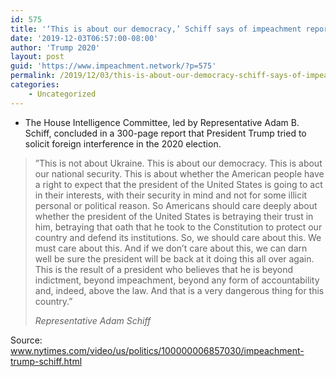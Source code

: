 ```yaml
---
id: 575
title: '‘This is about our democracy,’ Schiff says of impeachment report'
date: '2019-12-03T06:57:00-08:00'
author: 'Trump 2020'
layout: post
guid: 'https://www.impeachment.network/?p=575'
permalink: /2019/12/03/this-is-about-our-democracy-schiff-says-of-impeachment-report/
categories:
    - Uncategorized
---
```


- The House Intelligence Committee, led by Representative Adam B. Schiff, concluded in a 300-page report that President Trump tried to solicit foreign interference in the 2020 election.

> ”This is not about Ukraine. This is about our democracy. This is about our national security. This is about whether the American people have a right to expect that the president of the United States is going to act in their interests, with their security in mind and not for some illicit personal or political reason. So Americans should care deeply about whether the president of the United States is betraying their trust in him, betraying that oath that he took to the Constitution to protect our country and defend its institutions. So, we should care about this. We must care about this. And if we don’t care about this, we can darn well be sure the president will be back at it doing this all over again. This is the result of a president who believes that he is beyond indictment, beyond impeachment, beyond any form of accountability and, indeed, above the law. And that is a very dangerous thing for this country.”
> 
> <cite>Representative Adam Schiff</cite>

Source: www.nytimes.com/video/us/politics/100000006857030/impeachment-trump-schiff.html